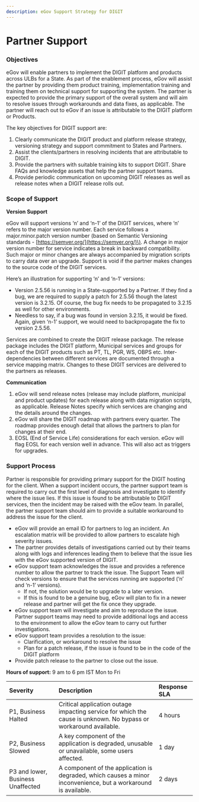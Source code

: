 ```yaml
---
description: eGov Support Strategy for DIGIT
---
```


# Partner Support

### Objectives

eGov will enable partners to implement the DIGIT platform and products across ULBs for a State. As part of the enablement process, eGov will assist the partner by providing them product training, implementation training and training them on technical support for supporting the system. The partner is expected to provide the primary support of the overall system and will aim to resolve issues through workarounds and data fixes, as applicable. The partner will reach out to eGov if an issue is attributable to the DIGIT platform or Products. 

The key objectives for DIGIT support are:

1. Clearly communicate the DIGIT product and platform release strategy, versioning strategy and support commitment to States and Partners.
2. Assist the clients/partners in resolving incidents that are attributable to DIGIT.
3. Provide the partners with suitable training kits to support DIGIT. Share FAQs and knowledge assets that help the partner support teams.
4. Provide periodic communication on upcoming DIGIT releases as well as release notes when a DIGIT release rolls out.

### Scope of Support

**Version Support**

eGov will support versions ‘n’ and ‘n-1’ of the DIGIT services, where ‘n’ refers to the major version number. Each service follows a major.minor.patch version number \(based on Semantic Versioning standards - [https://semver.org/](https://semver.org/)\). A change in major version number for service indicates a break in backward compatibility. Such major or minor changes are always accompanied by migration scripts to carry data over an upgrade. Support is void if the partner makes changes to the source code of the DIGIT services.

Here’s an illustration for supporting ‘n’ and ‘n-1’ versions: 

* Version 2.5.56 is running in a State-supported by a Partner. If they find a bug, we are required to supply a patch for 2.5.56 though the latest version is 3.2.15. Of course, the bug fix needs to be propagated to 3.2.15 as well for other environments.
* Needless to say, if a bug was found in version 3.2.15, it would be fixed. Again, given ‘n-1’ support, we would need to backpropagate the fix to version 2.5.56.

Services are combined to create the DIGIT release package. The release package includes the DIGIT platform, Municipal services and groups for each of the DIGIT products such as PT, TL, PGR, WS, OBPS etc. Inter-dependencies between different services are documented through a service mapping matrix. Changes to these DIGIT services are delivered to the partners as releases. 

**Communication**

1. eGov will send release notes \(release may include platform, municipal and product updates\) for each release along with data migration scripts, as applicable. Release Notes specify which services are changing and the details around the changes.
2. eGov will share the DIGIT roadmap with partners every quarter. The roadmap provides enough detail that allows the partners to plan for changes at their end.
3. EOSL \(End of Service Life\) considerations for each version. eGov will flag EOSL for each version well in advance. This will also act as triggers for upgrades.

### Support Process

Partner is responsible for providing primary support for the DIGIT hosting for the client. When a support incident occurs, the partner support team is required to carry out the first level of diagnosis and investigate to identify where the issue lies. If this issue is found to be attributable to DIGIT services, then the incident may be raised with the eGov team. In parallel, the partner support team should aim to provide a suitable workaround to address the issue for the client.

* eGov will provide an email ID for partners to log an incident. An escalation matrix will be provided to allow partners to escalate high severity issues.
* The partner provides details of investigations carried out by their teams along with logs and inferences leading them to believe that the issue lies with the eGov supported version of DIGIT.
* eGov support team acknowledges the issue and provides a reference number to allow the partner to track the issue. The Support Team will check versions to ensure that the services running are supported \(‘n’ and ‘n-1’ versions\). 
  * If not, the solution would be to upgrade to a later version.
  * If this is found to be a genuine bug, eGov will plan to fix in a newer release and partner will get the fix once they upgrade.
* eGov support team will investigate and aim to reproduce the issue. Partner support teams may need to provide additional logs and access to the environment to allow the eGov team to carry out further investigations.
* eGov support team provides a resolution to the issue:
  * Clarification, or workaround to resolve the issue
  * Plan for a patch release, if the issue is found to be in the code of the DIGIT platform
* Provide patch release to the partner to close out the issue.

**Hours of support:** 9 am to 6 pm IST Mon to Fri

| Severity | Description | Response SLA |
| :--- | :--- | :--- |
| P1, Business Halted | Critical application outage impacting service for which the cause is unknown. No bypass or workaround available. | 4 hours |
| P2, Business Slowed | A key component of the application is degraded, unusable or unavailable, some users affected.  | 1 day |
| P3 and lower, Business Unaffected | A component of the application is degraded, which causes a minor inconvenience, but a workaround is available. | 2 days |



